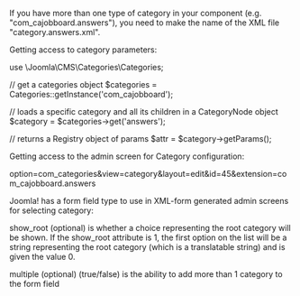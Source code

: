 If you have more than one type of category in your component (e.g. "com_cajobboard.answers"), you need to make the name of the XML file "category.answers.xml".

Getting access to category parameters:

  use \Joomla\CMS\Categories\Categories;

  // get a categories object
  $categories = Categories::getInstance('com_cajobboard');

  // loads a specific category and all its children in a CategoryNode object
  $category   = $categories->get('answers');

  // returns a Registry object of params
  $attr = $category->getParams();

Getting access to the admin screen for Category configuration:

  option=com_categories&view=category&layout=edit&id=45&extension=com_cajobboard.answers

Joomla! has a form field type to use in XML-form generated admin screens for selecting category:

  <field name="mycategory" type="category" extension="com_cajobboard" label="Select a category" description="" />

  show_root (optional) is whether a choice representing the root category will be shown. If the show_root attribute is 1, the first option on the list will be a string representing the root category (which is a translatable string) and is given the value 0.

  multiple (optional) (true/false) is the ability to add more than 1 category to the form field

